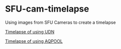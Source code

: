 # SFU-cam-timelapse
Using images from SFU Cameras to create a timelapse

[Timelapse of using UDN](https://streamable.com/3mlthw)

[Timelapse of using AQPOOL](https://streamable.com/3edl47)

